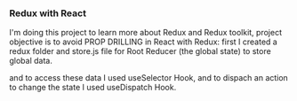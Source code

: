 ### Redux with React

I'm doing this project to learn more about Redux and Redux toolkit, project objective is to avoid PROP DRILLING in React with Redux: first I created a redux folder and store.js file for Root Reducer (the global state) to store global data. 

and to access these data I used useSelector Hook, and to dispach an action to change the state I used useDispatch Hook.
